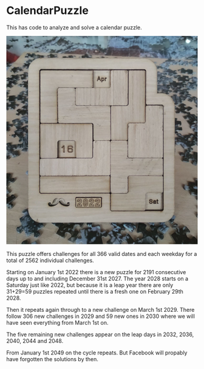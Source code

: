 # CalendarPuzzle
This has code to analyze and solve a calendar puzzle.

![Puzzle](image.jpg)

This puzzle offers challenges for all 366 valid dates and each weekday for a total of 2562 individual challenges.

Starting on January 1st 2022 there is a new puzzle for 2191 consecutive days up to and including December 31st 2027. 
The year 2028 starts on a Saturday just like 2022, but because it is a leap year there are only 31+29=59 puzzles repeated until
there is a fresh one on February 29th 2028. 

Then it repeats again through to a new challenge on March 1st 2029. There follow 306 new challenges in 2029 and 59 new ones in 2030 
where we will have seen everything from March 1st on.

The five remaining new challenges appear on the leap days in 2032, 2036, 2040, 2044 and 2048.

From January 1st 2049 on the cycle repeats. But Facebook will propably have forgotten the solutions by then.
